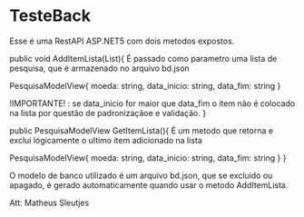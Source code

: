 # TesteBack
Esse é uma RestAPI ASP.NET5 com dois metodos expostos.

public void AddItemLista(List<PesquisaModelView>){
  É passado como parametro uma lista de pesquisa, que é armazenado no arquivo bd.json
  
  PesquisaModelView{
    moeda: string,
    data_inicio: string,
    data_fim: string
  }

  !IMPORTANTE! : se data_inicio for maior que data_fim o item não é colocado na lista por questão de padronizaçãoe e validação.
}
  
public PesquisaModelView GetItemLista(){
  É um metodo que retorna e exclui lógicamente o ultimo item adicionado na lista
  
  PesquisaModelView{
    moeda: string,
    data_inicio: string,
    data_fim: string
  }
}
  
O modelo de banco utilizado é um arquivo bd.json, que se excluido ou apagado, é gerado automaticamente quando usar o metodo AddItemLista.
  
Att: Matheus Sleutjes

